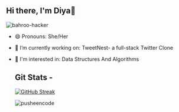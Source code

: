 ## Hi there, I'm Diya👋
![bahroo-hacker](https://github.com/diyakithani/diyakithani/assets/121928589/b5b5caf9-17a5-45b9-a8bf-b39c00f5de2d)
- 😄 Pronouns: She/Her
- 🔭 I’m currently working on: TweetNest- a full-stack Twitter Clone
- 👀 I'm interested in: Data Structures And Algorithms

  ## Git Stats - 
  [![GitHub Streak](https://streak-stats.demolab.com?user=diyakithani&border_radius=10&date_format=M%20j%5B%2C%20Y%5D&mode=weekly&card_width=508&fire=EB1134&background=45%2C1419FF45%2C0E566E&border=18E51C&stroke=BC3A0C&ring=EB5A3E&currStreakNum=DBEB14&sideNums=DFEB45&currStreakLabel=97EB32&sideLabels=64EB26&dates=EB5454&card_height=300)](https://git.io/streak-stats)

  
  ![pusheencode](https://github.com/diyakithani/diyakithani/assets/121928589/cc19f101-33e4-4d4a-9ece-882619a8f215)




